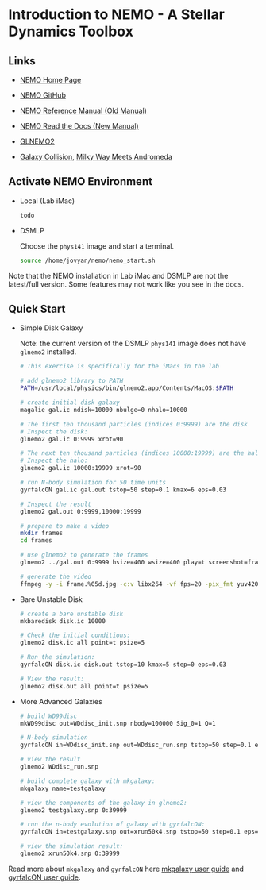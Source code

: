 # Introduction to NEMO - A Stellar Dynamics Toolbox

## Links

-   [NEMO Home Page](https://teuben.github.io/nemo/)

-   [NEMO GitHub](https://github.com/teuben/nemo)

-   [NEMO Reference Manual (Old Manual)](https://teuben.github.io/nemo/man_html/)

-   [NEMO Read the Docs (New Manual)](https://astronemo.readthedocs.io/en/latest/index.html#)

-   [GLNEMO2](https://projets.lam.fr/projects/glnemo2/wiki)

-   [Galaxy Collision](https://www.youtube.com/watch?v=C0XNyTp5brM&ab_channel=HubbleSpaceTelescope), [Milky Way Meets Andromeda](https://www.youtube.com/watch?v=4disyKG7XtU&ab_channel=VideoFromSpace)

## Activate NEMO Environment

-   Local (Lab iMac)

    ```bash
    todo
    ```

-   DSMLP

    Choose the `phys141` image and start a terminal.

    ```bash
    source /home/jovyan/nemo/nemo_start.sh
    ```

Note that the NEMO installation in Lab iMac and DSMLP are not the latest/full version. Some features may not work like you see in the docs.

## Quick Start

-   Simple Disk Galaxy

    Note: the current version of the DSMLP `phys141` image does not have `glnemo2` installed.

    ```bash
    # This exercise is specifically for the iMacs in the lab

    # add glnemo2 library to PATH
    PATH=/usr/local/physics/bin/glnemo2.app/Contents/MacOS:$PATH

    # create initial disk galaxy
    magalie gal.ic ndisk=10000 nbulge=0 nhalo=10000

    # The first ten thousand particles (indices 0:9999) are the disk
    # Inspect the disk:
    glnemo2 gal.ic 0:9999 xrot=90

    # The next ten thousand particles (indices 10000:19999) are the halo
    # Inspect the halo:
    glnemo2 gal.ic 10000:19999 xrot=90

    # run N-body simulation for 50 time units
    gyrfalcON gal.ic gal.out tstop=50 step=0.1 kmax=6 eps=0.03

    # Inspect the result
    glnemo2 gal.out 0:9999,10000:19999

    # prepare to make a video
    mkdir frames
    cd frames

    # use glnemo2 to generate the frames
    glnemo2 ../gal.out 0:9999 hsize=400 wsize=400 play=t screenshot=frame

    # generate the video
    ffmpeg -y -i frame.%05d.jpg -c:v libx264 -vf fps=20 -pix_fmt yuv420p video.mp4
    ```

-   Bare Unstable Disk

    ```bash
    # create a bare unstable disk
    mkbaredisk disk.ic 10000

    # Check the initial conditions:
    glnemo2 disk.ic all point=t psize=5

    # Run the simulation:
    gyrfalcON disk.ic disk.out tstop=10 kmax=5 step=0 eps=0.03

    # View the result:
    glnemo2 disk.out all point=t psize=5
    ```

-   More Advanced Galaxies

    ```bash
    # build WD99disc
    mkWD99disc out=WDdisc_init.snp nbody=100000 Sig_0=1 Q=1

    # N-body simulation
    gyrfalcON in=WDdisc_init.snp out=WDdisc_run.snp tstop=50 step=0.1 eps=0.01 kmax=4 logfile=disc.log

    # view the result
    glnemo2 WDdisc_run.snp
    ```

    ```bash
    # build complete galaxy with mkgalaxy:
    mkgalaxy name=testgalaxy

    # view the components of the galaxy in glnemo2:
    glnemo2 testgalaxy.snp 0:39999

    # run the n-body evolution of galaxy with gyrfalcON:
    gyrfalcON in=testgalaxy.snp out=xrun50k4.snp tstop=50 step=0.1 eps=0.01 kmax=4 logfile=xrun50k4.log

    # view the simulation result:
    glnemo2 xrun50k4.snp 0:39999
    ```

Read more about `mkgalaxy` and `gyrfalcON` here [mkgalaxy user guide](mkgalaxy_user_guide.pdf) and [gyrfalcON user guide](gyrfalcON_user_guide.pdf).

